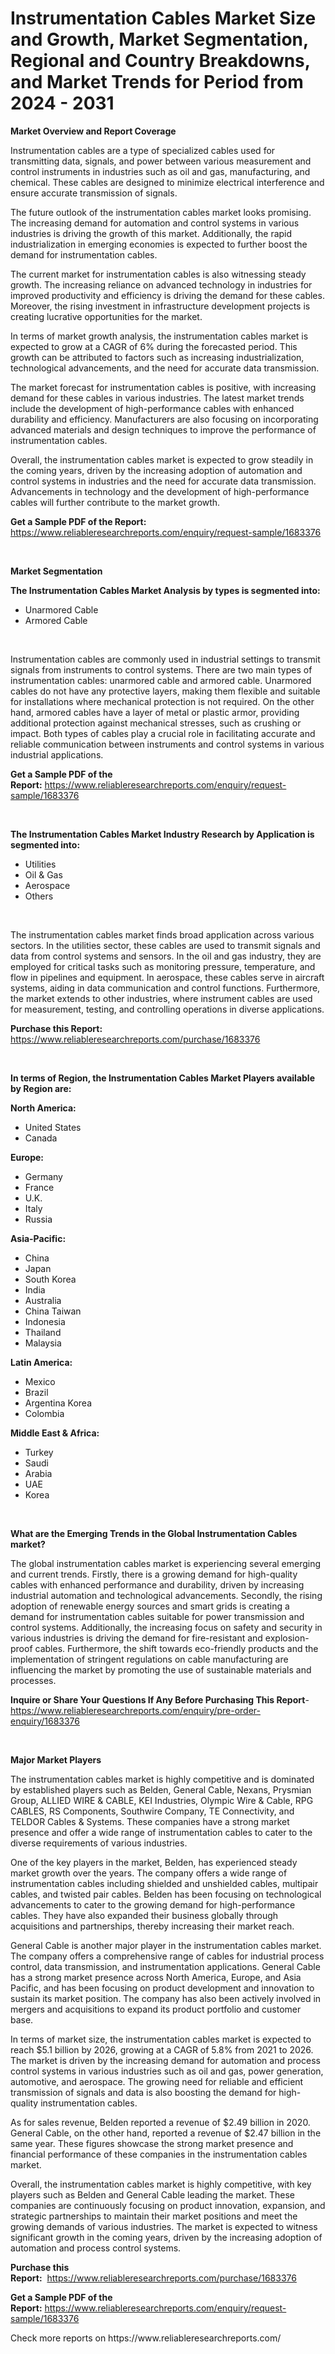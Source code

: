 <p><h1>Instrumentation Cables Market Size and Growth, Market Segmentation, Regional and Country Breakdowns, and Market Trends for Period from 2024 -  2031</h1></p><p><strong>Market Overview and Report Coverage</strong></p>
<p><p>Instrumentation cables are a type of specialized cables used for transmitting data, signals, and power between various measurement and control instruments in industries such as oil and gas, manufacturing, and chemical. These cables are designed to minimize electrical interference and ensure accurate transmission of signals.</p><p>The future outlook of the instrumentation cables market looks promising. The increasing demand for automation and control systems in various industries is driving the growth of this market. Additionally, the rapid industrialization in emerging economies is expected to further boost the demand for instrumentation cables.</p><p>The current market for instrumentation cables is also witnessing steady growth. The increasing reliance on advanced technology in industries for improved productivity and efficiency is driving the demand for these cables. Moreover, the rising investment in infrastructure development projects is creating lucrative opportunities for the market.</p><p>In terms of market growth analysis, the instrumentation cables market is expected to grow at a CAGR of 6% during the forecasted period. This growth can be attributed to factors such as increasing industrialization, technological advancements, and the need for accurate data transmission.</p><p>The market forecast for instrumentation cables is positive, with increasing demand for these cables in various industries. The latest market trends include the development of high-performance cables with enhanced durability and efficiency. Manufacturers are also focusing on incorporating advanced materials and design techniques to improve the performance of instrumentation cables.</p><p>Overall, the instrumentation cables market is expected to grow steadily in the coming years, driven by the increasing adoption of automation and control systems in industries and the need for accurate data transmission. Advancements in technology and the development of high-performance cables will further contribute to the market growth.</p></p>
<p><strong>Get a Sample PDF of the Report:</strong> <a href="https://www.reliableresearchreports.com/enquiry/request-sample/1683376">https://www.reliableresearchreports.com/enquiry/request-sample/1683376</a></p>
<p>&nbsp;</p>
<p><strong>Market Segmentation</strong></p>
<p><strong>The Instrumentation Cables Market Analysis by types is segmented into:</strong></p>
<p><ul><li>Unarmored Cable</li><li>Armored Cable</li></ul></p>
<p>&nbsp;</p>
<p><p>Instrumentation cables are commonly used in industrial settings to transmit signals from instruments to control systems. There are two main types of instrumentation cables: unarmored cable and armored cable. Unarmored cables do not have any protective layers, making them flexible and suitable for installations where mechanical protection is not required. On the other hand, armored cables have a layer of metal or plastic armor, providing additional protection against mechanical stresses, such as crushing or impact. Both types of cables play a crucial role in facilitating accurate and reliable communication between instruments and control systems in various industrial applications.</p></p>
<p><strong>Get a Sample PDF of the Report:</strong>&nbsp;<a href="https://www.reliableresearchreports.com/enquiry/request-sample/1683376">https://www.reliableresearchreports.com/enquiry/request-sample/1683376</a></p>
<p>&nbsp;</p>
<p><strong>The Instrumentation Cables Market Industry Research by Application is segmented into:</strong></p>
<p><ul><li>Utilities</li><li>Oil & Gas</li><li>Aerospace</li><li>Others</li></ul></p>
<p>&nbsp;</p>
<p><p>The instrumentation cables market finds broad application across various sectors. In the utilities sector, these cables are used to transmit signals and data from control systems and sensors. In the oil and gas industry, they are employed for critical tasks such as monitoring pressure, temperature, and flow in pipelines and equipment. In aerospace, these cables serve in aircraft systems, aiding in data communication and control functions. Furthermore, the market extends to other industries, where instrument cables are used for measurement, testing, and controlling operations in diverse applications.</p></p>
<p><strong>Purchase this Report:</strong>&nbsp; <a href="https://www.reliableresearchreports.com/purchase/1683376">https://www.reliableresearchreports.com/purchase/1683376</a></p>
<p>&nbsp;</p>
<p><strong>In terms of Region, the Instrumentation Cables Market Players available by Region are:</strong></p>
<p>
    <p> <strong> North America: </strong>
        <ul>
            <li>United States</li>
            <li>Canada</li>
        </ul>
        </p> 
    <p> <strong> Europe: </strong>
        <ul>
            <li>Germany</li>
            <li>France</li>
            <li>U.K.</li>
            <li>Italy</li>
            <li>Russia</li>
        </ul>
        </p> 
    <p> <strong> Asia-Pacific: </strong>
        <ul>
            <li>China</li>
            <li>Japan</li>
            <li>South Korea</li>
            <li>India</li>
            <li>Australia</li>
            <li>China Taiwan</li>
            <li>Indonesia</li>
            <li>Thailand</li>
            <li>Malaysia</li>
        </ul>
        </p> 
    <p> <strong> Latin America: </strong>
        <ul>
            <li>Mexico</li>
            <li>Brazil</li>
            <li>Argentina Korea</li>
            <li>Colombia</li>
        </ul>
        </p> 
    <p> <strong> Middle East & Africa: </strong>
        <ul>
            <li>Turkey</li>
            <li>Saudi</li>
            <li>Arabia</li>
            <li>UAE</li>
            <li>Korea</li>
        </ul>
    </p>
    </p>
<p>&nbsp;</p>
<p><strong>What are the Emerging Trends in the Global Instrumentation Cables market?</strong></p>
<p><p>The global instrumentation cables market is experiencing several emerging and current trends. Firstly, there is a growing demand for high-quality cables with enhanced performance and durability, driven by increasing industrial automation and technological advancements. Secondly, the rising adoption of renewable energy sources and smart grids is creating a demand for instrumentation cables suitable for power transmission and control systems. Additionally, the increasing focus on safety and security in various industries is driving the demand for fire-resistant and explosion-proof cables. Furthermore, the shift towards eco-friendly products and the implementation of stringent regulations on cable manufacturing are influencing the market by promoting the use of sustainable materials and processes.</p></p>
<p><strong>Inquire or Share Your Questions If Any Before Purchasing This Report</strong>- <a href="https://www.reliableresearchreports.com/enquiry/pre-order-enquiry/1683376">https://www.reliableresearchreports.com/enquiry/pre-order-enquiry/1683376</a></p>
<p>&nbsp;</p>
<p><strong>Major Market Players</strong></p>
<p><p>The instrumentation cables market is highly competitive and is dominated by established players such as Belden, General Cable, Nexans, Prysmian Group, ALLIED WIRE & CABLE, KEI Industries, Olympic Wire & Cable, RPG CABLES, RS Components, Southwire Company, TE Connectivity, and TELDOR Cables & Systems. These companies have a strong market presence and offer a wide range of instrumentation cables to cater to the diverse requirements of various industries.</p><p>One of the key players in the market, Belden, has experienced steady market growth over the years. The company offers a wide range of instrumentation cables including shielded and unshielded cables, multipair cables, and twisted pair cables. Belden has been focusing on technological advancements to cater to the growing demand for high-performance cables. They have also expanded their business globally through acquisitions and partnerships, thereby increasing their market reach.</p><p>General Cable is another major player in the instrumentation cables market. The company offers a comprehensive range of cables for industrial process control, data transmission, and instrumentation applications. General Cable has a strong market presence across North America, Europe, and Asia Pacific, and has been focusing on product development and innovation to sustain its market position. The company has also been actively involved in mergers and acquisitions to expand its product portfolio and customer base.</p><p>In terms of market size, the instrumentation cables market is expected to reach $5.1 billion by 2026, growing at a CAGR of 5.8% from 2021 to 2026. The market is driven by the increasing demand for automation and process control systems in various industries such as oil and gas, power generation, automotive, and aerospace. The growing need for reliable and efficient transmission of signals and data is also boosting the demand for high-quality instrumentation cables.</p><p>As for sales revenue, Belden reported a revenue of $2.49 billion in 2020. General Cable, on the other hand, reported a revenue of $2.47 billion in the same year. These figures showcase the strong market presence and financial performance of these companies in the instrumentation cables market.</p><p>Overall, the instrumentation cables market is highly competitive, with key players such as Belden and General Cable leading the market. These companies are continuously focusing on product innovation, expansion, and strategic partnerships to maintain their market positions and meet the growing demands of various industries. The market is expected to witness significant growth in the coming years, driven by the increasing adoption of automation and process control systems.</p></p>
<p><strong>Purchase this Report:</strong>&nbsp;&nbsp;<a href="https://www.reliableresearchreports.com/purchase/1683376">https://www.reliableresearchreports.com/purchase/1683376</a></p>
<p></p>
<p><strong>Get a Sample PDF of the Report:</strong>&nbsp;<a href="https://www.reliableresearchreports.com/enquiry/request-sample/1683376">https://www.reliableresearchreports.com/enquiry/request-sample/1683376</a></p>
<p>Check more reports on https://www.reliableresearchreports.com/</p>